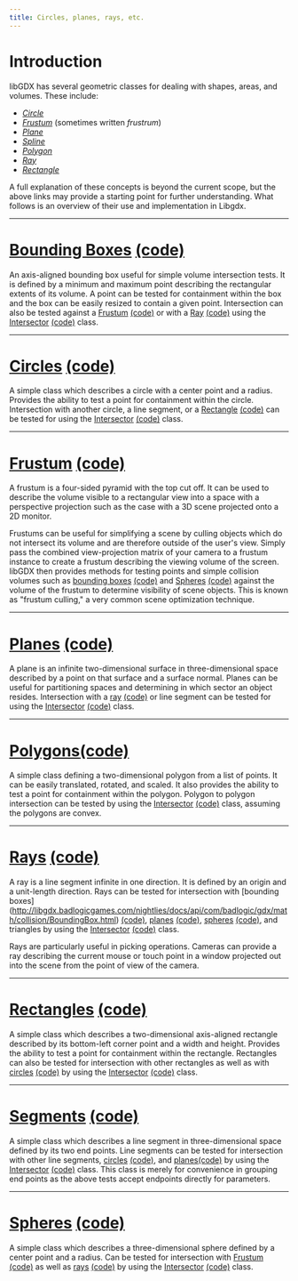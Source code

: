```yaml
---
title: Circles, planes, rays, etc.
---
```

# Introduction #

libGDX has several geometric classes for dealing with shapes, areas, and volumes. These include:

  * *[Circle](http://en.wikipedia.org/wiki/Circle)*
  * *[Frustum](http://en.wikipedia.org/wiki/Frustum)* (sometimes written _frustrum_)
  * *[Plane](http://en.wikipedia.org/wiki/Plane_%28geometry%29)*
  * *[Spline](http://en.wikipedia.org/wiki/Catmull-Rom_spline#Catmull.E2.80.93Rom_spline)*
  * *[Polygon](http://en.wikipedia.org/wiki/Polygon)*
  * *[Ray](http://en.wikipedia.org/wiki/Ray_%28geometry%29#Ray)*
  * *[Rectangle](http://en.wikipedia.org/wiki/Rectangle)*

A full explanation of these concepts is beyond the current scope, but the above links may provide a starting point for further understanding. What follows is an overview of their use and implementation in Libgdx.

----

# [Bounding Boxes](http://libgdx.badlogicgames.com/nightlies/docs/api/com/badlogic/gdx/math/collision/BoundingBox.html) [(code)](https://github.com/libgdx/libgdx/tree/master/gdx/src/com/badlogic/gdx/math/collision/BoundingBox.java) #

An axis-aligned bounding box useful for simple volume intersection tests. It is defined by a minimum and maximum point describing the rectangular extents of its volume. A point can be tested for containment within the box and the box can be easily resized to contain a given point. Intersection can also be tested against a [Frustum](http://libgdx.badlogicgames.com/nightlies/docs/api/com/badlogic/gdx/math/Frustum.html) [(code)](https://github.com/libgdx/libgdx/tree/master/gdx/src/com/badlogic/gdx/math/Frustum.java) or with a [Ray](http://libgdx.badlogicgames.com/nightlies/docs/api/com/badlogic/gdx/math/collision/Ray.html) [(code)](https://github.com/libgdx/libgdx/tree/master/gdx/src/com/badlogic/gdx/math/collision/Ray.java) using the [Intersector](http://libgdx.badlogicgames.com/nightlies/docs/api/com/badlogic/gdx/math/Intersector.html) [(code)](https://github.com/libgdx/libgdx/tree/master/gdx/src/com/badlogic/gdx/math/Intersector.java) class.

----

# [Circles](http://libgdx.badlogicgames.com/nightlies/docs/api/com/badlogic/gdx/math/Circle.html) [(code)](https://github.com/libgdx/libgdx/tree/master/gdx/src/com/badlogic/gdx/math/Circle.java) #

A simple class which describes a circle with a center point and a radius. Provides the ability to test a point for containment within the circle. Intersection with another circle, a line segment, or a [Rectangle](http://libgdx.badlogicgames.com/nightlies/docs/api/com/badlogic/gdx/math/Rectangle.html) [(code)](https://github.com/libgdx/libgdx/tree/master/gdx/src/com/badlogic/gdx/math/Rectangle.java) can be tested for using the [Intersector](http://libgdx.badlogicgames.com/nightlies/docs/api/com/badlogic/gdx/math/Intersector.html) [(code)](https://github.com/libgdx/libgdx/tree/master/gdx/src/com/badlogic/gdx/math/Intersector.java) class.

----

# [Frustum](http://libgdx.badlogicgames.com/nightlies/docs/api/com/badlogic/gdx/math/Frustum.html) [(code)](https://github.com/libgdx/libgdx/tree/master/gdx/src/com/badlogic/gdx/math/Frustum.java) #

A frustum is a four-sided pyramid with the top cut off. It can be used to describe the volume visible to a rectangular view into a space with a perspective projection such as the case with a 3D scene projected onto a 2D monitor.

Frustums can be useful for simplifying a scene by culling objects which do not intersect its volume and are therefore outside of the user's view. Simply pass the combined view-projection matrix of your camera to a frustum instance to create a frustum describing the viewing volume of the screen. libGDX then provides methods for testing points and simple collision volumes such as [bounding boxes](http://libgdx.badlogicgames.com/nightlies/docs/api/com/badlogic/gdx/math/collision/BoundingBox.html) [(code)](https://github.com/libgdx/libgdx/tree/master/gdx/src/com/badlogic/gdx/math/collision/BoundingBox.java) and [Spheres](http://libgdx.badlogicgames.com/nightlies/docs/api/com/badlogic/gdx/math/collision/Sphere.html) [(code)](https://github.com/libgdx/libgdx/tree/master/gdx/src/com/badlogic/gdx/math/collision/Sphere.java) against the volume of the frustum to determine visibility of scene objects. This is known as "frustum culling," a very common scene optimization technique.

----

# [Planes](http://libgdx.badlogicgames.com/nightlies/docs/api/com/badlogic/gdx/math/Plane.html) [(code)](https://github.com/libgdx/libgdx/tree/master/gdx/src/com/badlogic/gdx/math/Plane.java) #

A plane is an infinite two-dimensional surface in three-dimensional space described by a point on that surface and a surface normal. Planes can be useful for partitioning spaces and determining in which sector an object resides. Intersection with a [ray](http://libgdx.badlogicgames.com/nightlies/docs/api/com/badlogic/gdx/math/collision/Ray.html) [(code)](https://github.com/libgdx/libgdx/tree/master/gdx/src/com/badlogic/gdx/math/collision/Ray.java) or line segment can be tested for using the [Intersector](http://libgdx.badlogicgames.com/nightlies/docs/api/com/badlogic/gdx/math/Intersector.html) [(code)](https://github.com/libgdx/libgdx/tree/master/gdx/src/com/badlogic/gdx/math/Intersector.java) class.

----

# [Polygons](http://libgdx.badlogicgames.com/nightlies/docs/api/com/badlogic/gdx/math/Polygon.html)[(code)](https://github.com/libgdx/libgdx/tree/master/gdx/src/com/badlogic/gdx/math/Polygon.java) #

A simple class defining a two-dimensional polygon from a list of points. It can be easily translated, rotated, and scaled. It also provides the ability to test a point for containment within the polygon. Polygon to polygon intersection can be tested by using the [Intersector](http://libgdx.badlogicgames.com/nightlies/docs/api/com/badlogic/gdx/math/Intersector.html) [(code)](https://github.com/libgdx/libgdx/tree/master/gdx/src/com/badlogic/gdx/math/Intersector.java) class, assuming the polygons are convex.

----

# [Rays](http://libgdx.badlogicgames.com/nightlies/docs/api/com/badlogic/gdx/math/collision/Ray.html) [(code)](https://github.com/libgdx/libgdx/tree/master/gdx/src/com/badlogic/gdx/math/collision/Ray.java) #

A ray is a line segment infinite in one direction. It is defined by an origin and a unit-length direction. Rays can be tested for intersection with [bounding boxes] (http://libgdx.badlogicgames.com/nightlies/docs/api/com/badlogic/gdx/math/collision/BoundingBox.html) [(code)](https://github.com/libgdx/libgdx/tree/master/gdx/src/com/badlogic/gdx/math/collision/BoundingBox.java), [planes](http://libgdx.badlogicgames.com/nightlies/docs/api/com/badlogic/gdx/math/Plane.html) [(code)](https://github.com/libgdx/libgdx/tree/master/gdx/src/com/badlogic/gdx/math/Plane.java), [spheres](http://libgdx.badlogicgames.com/nightlies/docs/api/com/badlogic/gdx/math/collision/Sphere.html) [(code)](https://github.com/libgdx/libgdx/tree/master/gdx/src/com/badlogic/gdx/math/collision/Sphere.java), and triangles by using the [Intersector](http://libgdx.badlogicgames.com/nightlies/docs/api/com/badlogic/gdx/math/Intersector.html) [(code)](https://github.com/libgdx/libgdx/tree/master/gdx/src/com/badlogic/gdx/math/Intersector.java) class.

Rays are particularly useful in picking operations. Cameras can provide a ray describing the current mouse or touch point in a window projected out into the scene from the point of view of the camera.

----

# [Rectangles](http://libgdx.badlogicgames.com/nightlies/docs/api/com/badlogic/gdx/math/Rectangle.html) [(code)](https://github.com/libgdx/libgdx/tree/master/gdx/src/com/badlogic/gdx/math/Rectangle.java) #

A simple class which describes a two-dimensional axis-aligned rectangle described by its bottom-left corner point and a width and height. Provides the ability to test a point for containment within the rectangle. Rectangles can also be tested for intersection with other rectangles as well as with [circles](http://libgdx.badlogicgames.com/nightlies/docs/api/com/badlogic/gdx/math/Circle.html) [(code)](https://github.com/libgdx/libgdx/tree/master/gdx/src/com/badlogic/gdx/math/Circle.java) by using the [Intersector](http://libgdx.badlogicgames.com/nightlies/docs/api/com/badlogic/gdx/math/Intersector.html) [(code)](https://github.com/libgdx/libgdx/tree/master/gdx/src/com/badlogic/gdx/math/Intersector.java) class.

----

# [Segments](http://libgdx.badlogicgames.com/nightlies/docs/api/com/badlogic/gdx/math/collision/Segment.html) [(code)](https://github.com/libgdx/libgdx/tree/master/gdx/src/com/badlogic/gdx/math/collision/Segment.java) #

A simple class which describes a line segment in three-dimensional space defined by its two end points. Line segments can be tested for intersection with other line segments, [circles](http://libgdx.badlogicgames.com/nightlies/docs/api/com/badlogic/gdx/math/Circle.html) [(code)](https://github.com/libgdx/libgdx/tree/master/gdx/src/com/badlogic/gdx/math/Circle.java), and [planes](http://libgdx.badlogicgames.com/nightlies/docs/api/com/badlogic/gdx/math/Plane.html)[(code)](https://github.com/libgdx/libgdx/tree/master/gdx/src/com/badlogic/gdx/math/Plane.java) by using the [Intersector](http://libgdx.badlogicgames.com/nightlies/docs/api/com/badlogic/gdx/math/Intersector.html) [(code)](https://github.com/libgdx/libgdx/tree/master/gdx/src/com/badlogic/gdx/math/Intersector.java) class. This class is merely for convenience in grouping end points as the above tests accept endpoints directly for parameters.

----

# [Spheres](http://libgdx.badlogicgames.com/nightlies/docs/api/com/badlogic/gdx/math/collision/Sphere.html) [(code)](https://github.com/libgdx/libgdx/tree/master/gdx/src/com/badlogic/gdx/math/collision/Sphere.java) #

A simple class which describes a three-dimensional sphere defined by a center point and a radius. Can be tested for intersection with [Frustum](http://libgdx.badlogicgames.com/nightlies/docs/api/com/badlogic/gdx/math/Frustum.html) [(code)](https://github.com/libgdx/libgdx/tree/master/gdx/src/com/badlogic/gdx/math/Frustum.java) as well as [rays](http://libgdx.badlogicgames.com/nightlies/docs/api/com/badlogic/gdx/math/collision/Ray.html) [(code)](https://github.com/libgdx/libgdx/tree/master/gdx/src/com/badlogic/gdx/math/collision/Ray.java) by using the [Intersector](http://libgdx.badlogicgames.com/nightlies/docs/api/com/badlogic/gdx/math/Intersector.html) [(code)](https://github.com/libgdx/libgdx/tree/master/gdx/src/com/badlogic/gdx/math/Intersector.java) class.